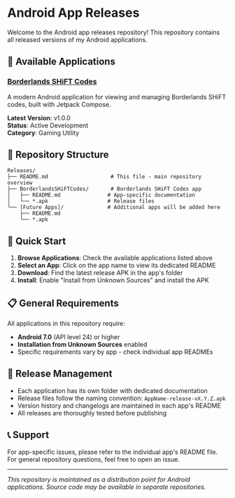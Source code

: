 # Android App Releases

Welcome to the Android app releases repository! This repository contains all released versions of my Android applications.

## 📱 Available Applications

### [Borderlands SHiFT Codes](./BorderlandsSHiFTCodes/README.md)
A modern Android application for viewing and managing Borderlands SHiFT codes, built with Jetpack Compose.

**Latest Version**: v1.0.0  
**Status**: Active Development  
**Category**: Gaming Utility  

## 📂 Repository Structure

```
Releases/
├── README.md                    # This file - main repository overview
├── BorderlandsSHiFTCodes/       # Borderlands SHiFT Codes app
│   ├── README.md               # App-specific documentation
│   └── *.apk                   # Release files
└── [Future Apps]/              # Additional apps will be added here
    ├── README.md
    └── *.apk
```

## 🚀 Quick Start

1. **Browse Applications**: Check the available applications listed above
2. **Select an App**: Click on the app name to view its dedicated README
3. **Download**: Find the latest release APK in the app's folder
4. **Install**: Enable "Install from Unknown Sources" and install the APK

## 📋 General Requirements

All applications in this repository require:
- **Android 7.0** (API level 24) or higher
- **Installation from Unknown Sources** enabled
- Specific requirements vary by app - check individual app READMEs

## 🔄 Release Management

- Each application has its own folder with dedicated documentation
- Release files follow the naming convention: `AppName-release-vX.Y.Z.apk`
- Version history and changelogs are maintained in each app's README
- All releases are thoroughly tested before publishing

## 📞 Support

For app-specific issues, please refer to the individual app's README file. For general repository questions, feel free to open an issue.

---

*This repository is maintained as a distribution point for Android applications. Source code may be available in separate repositories.*

